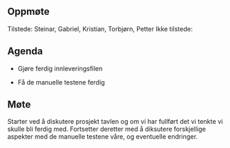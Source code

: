 ## Oppmøte
Tilstede: Steinar, Gabriel, Kristian, Torbjørn, Petter
Ikke tilstede:

## Agenda
- Gjøre ferdig innleveringsfilen

- Få de manuelle testene ferdig
## Møte
Starter ved å diskutere prosjekt tavlen og om vi har fullført det vi tenkte vi skulle bli ferdig med.
Fortsetter deretter med å diksutere forskjellige aspekter med de manuelle testene våre, og eventuelle
endringer. 